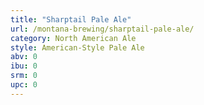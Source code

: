 ```yaml
---
title: "Sharptail Pale Ale"
url: /montana-brewing/sharptail-pale-ale/
category: North American Ale
style: American-Style Pale Ale
abv: 0
ibu: 0
srm: 0
upc: 0
---
```


